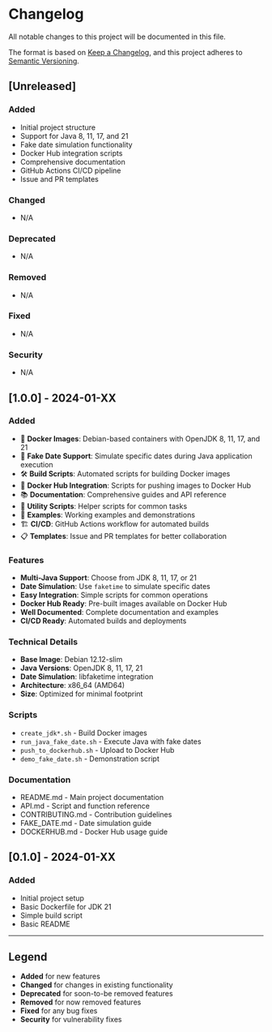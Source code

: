 # Changelog

All notable changes to this project will be documented in this file.

The format is based on [Keep a Changelog](https://keepachangelog.com/en/1.0.0/),
and this project adheres to [Semantic Versioning](https://semver.org/spec/v2.0.0.html).

## [Unreleased]

### Added

- Initial project structure
- Support for Java 8, 11, 17, and 21
- Fake date simulation functionality
- Docker Hub integration scripts
- Comprehensive documentation
- GitHub Actions CI/CD pipeline
- Issue and PR templates

### Changed

- N/A

### Deprecated

- N/A

### Removed

- N/A

### Fixed

- N/A

### Security

- N/A

## [1.0.0] - 2024-01-XX

### Added

- 🐳 **Docker Images**: Debian-based containers with OpenJDK 8, 11, 17, and 21
- 📅 **Fake Date Support**: Simulate specific dates during Java application execution
- 🛠️ **Build Scripts**: Automated scripts for building Docker images
- 🚀 **Docker Hub Integration**: Scripts for pushing images to Docker Hub
- 📚 **Documentation**: Comprehensive guides and API reference
- 🔧 **Utility Scripts**: Helper scripts for common tasks
- 🧪 **Examples**: Working examples and demonstrations
- 🏗️ **CI/CD**: GitHub Actions workflow for automated builds
- 📋 **Templates**: Issue and PR templates for better collaboration

### Features

- **Multi-Java Support**: Choose from JDK 8, 11, 17, or 21
- **Date Simulation**: Use `faketime` to simulate specific dates
- **Easy Integration**: Simple scripts for common operations
- **Docker Hub Ready**: Pre-built images available on Docker Hub
- **Well Documented**: Complete documentation and examples
- **CI/CD Ready**: Automated builds and deployments

### Technical Details

- **Base Image**: Debian 12.12-slim
- **Java Versions**: OpenJDK 8, 11, 17, 21
- **Date Simulation**: libfaketime integration
- **Architecture**: x86_64 (AMD64)
- **Size**: Optimized for minimal footprint

### Scripts

- `create_jdk*.sh` - Build Docker images
- `run_java_fake_date.sh` - Execute Java with fake dates
- `push_to_dockerhub.sh` - Upload to Docker Hub
- `demo_fake_date.sh` - Demonstration script

### Documentation

- README.md - Main project documentation
- API.md - Script and function reference
- CONTRIBUTING.md - Contribution guidelines
- FAKE_DATE.md - Date simulation guide
- DOCKERHUB.md - Docker Hub usage guide

## [0.1.0] - 2024-01-XX

### Added

- Initial project setup
- Basic Dockerfile for JDK 21
- Simple build script
- Basic README

---

## Legend

- **Added** for new features
- **Changed** for changes in existing functionality
- **Deprecated** for soon-to-be removed features
- **Removed** for now removed features
- **Fixed** for any bug fixes
- **Security** for vulnerability fixes
